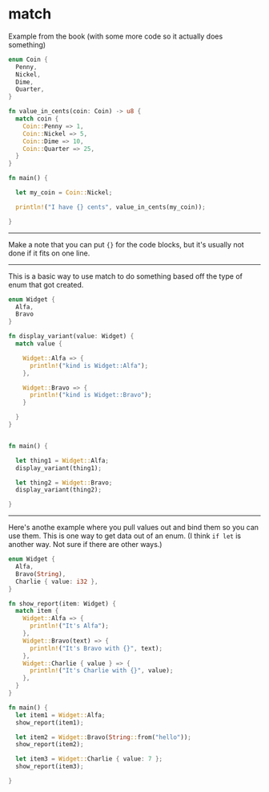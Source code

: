 # match

Example from the book (with some more
code so it actually does something)

```rust
enum Coin {
  Penny,
  Nickel,
  Dime,
  Quarter,
}

fn value_in_cents(coin: Coin) -> u8 {
  match coin {
    Coin::Penny => 1,
    Coin::Nickel => 5,
    Coin::Dime => 10,
    Coin::Quarter => 25,
  }
}

fn main() {

  let my_coin = Coin::Nickel;

  println!("I have {} cents", value_in_cents(my_coin));

}
```

---

Make a note that you can put `{}` for the code blocks,
but it's usually not done if it fits on one line.

---

This is a basic way to use match to do
something based off the type of enum
that got created.

```rust
enum Widget {
  Alfa,
  Bravo
}

fn display_variant(value: Widget) {
  match value {

    Widget::Alfa => {
      println!("kind is Widget::Alfa");
    },

    Widget::Bravo => {
      println!("kind is Widget::Bravo");
    }

  }
}


fn main() {

  let thing1 = Widget::Alfa;
  display_variant(thing1);

  let thing2 = Widget::Bravo;
  display_variant(thing2);

}
```

---

Here's anothe example where you pull values
out and bind them so you can use them. This
is one way to get data out of an enum. (I
think `if let` is another way. Not sure if there
are other ways.)

```rust
enum Widget {
  Alfa,
  Bravo(String),
  Charlie { value: i32 },
}

fn show_report(item: Widget) {
  match item {
    Widget::Alfa => {
      println!("It's Alfa");
    },
    Widget::Bravo(text) => {
      println!("It's Bravo with {}", text);
    },
    Widget::Charlie { value } => {
      println!("It's Charlie with {}", value);
    },
  }
}

fn main() {
  let item1 = Widget::Alfa;
  show_report(item1);

  let item2 = Widget::Bravo(String::from("hello"));
  show_report(item2);

  let item3 = Widget::Charlie { value: 7 };
  show_report(item3);

}
```

